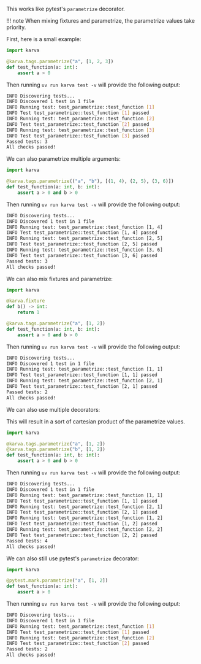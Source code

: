 This works like pytest's `parametrize` decorator.

!!! note
    When mixing fixtures and parametrize, the parametrize values take priority.

First, here is a small example:

```python
import karva

@karva.tags.parametrize("a", [1, 2, 3])
def test_function(a: int):
    assert a > 0
```

Then running `uv run karva test -v` will provide the following output:

```bash
INFO Discovering tests...
INFO Discovered 1 test in 1 file
INFO Running test: test_parametrize::test_function [1]
INFO Test test_parametrize::test_function [1] passed
INFO Running test: test_parametrize::test_function [2]
INFO Test test_parametrize::test_function [2] passed
INFO Running test: test_parametrize::test_function [3]
INFO Test test_parametrize::test_function [3] passed
Passed tests: 3
All checks passed!
```

We can also parametrize multiple arguments:

```python
import karva

@karva.tags.parametrize(("a", "b"), [(1, 4), (2, 5), (3, 6)])
def test_function(a: int, b: int):
    assert a > 0 and b > 0
```

Then running `uv run karva test -v` will provide the following output:

```bash
INFO Discovering tests...
INFO Discovered 1 test in 1 file
INFO Running test: test_parametrize::test_function [1, 4]
INFO Test test_parametrize::test_function [1, 4] passed
INFO Running test: test_parametrize::test_function [2, 5]
INFO Test test_parametrize::test_function [2, 5] passed
INFO Running test: test_parametrize::test_function [3, 6]
INFO Test test_parametrize::test_function [3, 6] passed
Passed tests: 3
All checks passed!
```

We can also mix fixtures and parametrize:

```python
import karva

@karva.fixture
def b() -> int:
    return 1

@karva.tags.parametrize("a", [1, 2])
def test_function(a: int, b: int):
    assert a > 0 and b > 0
```

Then running `uv run karva test -v` will provide the following output:

```bash
INFO Discovering tests...
INFO Discovered 1 test in 1 file
INFO Running test: test_parametrize::test_function [1, 1]
INFO Test test_parametrize::test_function [1, 1] passed
INFO Running test: test_parametrize::test_function [2, 1]
INFO Test test_parametrize::test_function [2, 1] passed
Passed tests: 2
All checks passed!
```

We can also use multiple decorators:

This will result in a sort of cartesian product of the parametrize values.

```python
import karva

@karva.tags.parametrize("a", [1, 2])
@karva.tags.parametrize("b", [1, 2])
def test_function(a: int, b: int):
    assert a > 0 and b > 0
```

Then running `uv run karva test -v` will provide the following output:

```bash
INFO Discovering tests...
INFO Discovered 1 test in 1 file
INFO Running test: test_parametrize::test_function [1, 1]
INFO Test test_parametrize::test_function [1, 1] passed
INFO Running test: test_parametrize::test_function [2, 1]
INFO Test test_parametrize::test_function [2, 1] passed
INFO Running test: test_parametrize::test_function [1, 2]
INFO Test test_parametrize::test_function [1, 2] passed
INFO Running test: test_parametrize::test_function [2, 2]
INFO Test test_parametrize::test_function [2, 2] passed
Passed tests: 4
All checks passed!
```

We can also still use pytest's `parametrize` decorator:

```python
import karva

@pytest.mark.parametrize("a", [1, 2])
def test_function(a: int):
    assert a > 0
```

Then running `uv run karva test -v` will provide the following output:

```bash
INFO Discovering tests...
INFO Discovered 1 test in 1 file
INFO Running test: test_parametrize::test_function [1]
INFO Test test_parametrize::test_function [1] passed
INFO Running test: test_parametrize::test_function [2]
INFO Test test_parametrize::test_function [2] passed
Passed tests: 2
All checks passed!
```
